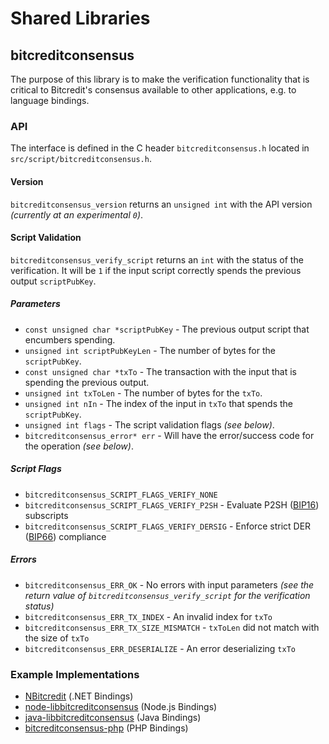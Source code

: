 Shared Libraries
================

## bitcreditconsensus

The purpose of this library is to make the verification functionality that is critical to Bitcredit's consensus available to other applications, e.g. to language bindings.

### API

The interface is defined in the C header `bitcreditconsensus.h` located in  `src/script/bitcreditconsensus.h`.

#### Version

`bitcreditconsensus_version` returns an `unsigned int` with the API version *(currently at an experimental `0`)*.

#### Script Validation

`bitcreditconsensus_verify_script` returns an `int` with the status of the verification. It will be `1` if the input script correctly spends the previous output `scriptPubKey`.

##### Parameters
- `const unsigned char *scriptPubKey` - The previous output script that encumbers spending.
- `unsigned int scriptPubKeyLen` - The number of bytes for the `scriptPubKey`.
- `const unsigned char *txTo` - The transaction with the input that is spending the previous output.
- `unsigned int txToLen` - The number of bytes for the `txTo`.
- `unsigned int nIn` - The index of the input in `txTo` that spends the `scriptPubKey`.
- `unsigned int flags` - The script validation flags *(see below)*.
- `bitcreditconsensus_error* err` - Will have the error/success code for the operation *(see below)*.

##### Script Flags
- `bitcreditconsensus_SCRIPT_FLAGS_VERIFY_NONE`
- `bitcreditconsensus_SCRIPT_FLAGS_VERIFY_P2SH` - Evaluate P2SH ([BIP16](https://github.com/bitcredit/bips/blob/master/bip-0016.mediawiki)) subscripts
- `bitcreditconsensus_SCRIPT_FLAGS_VERIFY_DERSIG` - Enforce strict DER ([BIP66](https://github.com/bitcredit/bips/blob/master/bip-0066.mediawiki)) compliance

##### Errors
- `bitcreditconsensus_ERR_OK` - No errors with input parameters *(see the return value of `bitcreditconsensus_verify_script` for the verification status)*
- `bitcreditconsensus_ERR_TX_INDEX` - An invalid index for `txTo`
- `bitcreditconsensus_ERR_TX_SIZE_MISMATCH` - `txToLen` did not match with the size of `txTo`
- `bitcreditconsensus_ERR_DESERIALIZE` - An error deserializing `txTo`

### Example Implementations
- [NBitcredit](https://github.com/NicolasDorier/NBitcredit/blob/master/NBitcredit/Script.cs#L814) (.NET Bindings)
- [node-libbitcreditconsensus](https://github.com/bitpay/node-libbitcreditconsensus) (Node.js Bindings)
- [java-libbitcreditconsensus](https://github.com/dexX7/java-libbitcreditconsensus) (Java Bindings)
- [bitcreditconsensus-php](https://github.com/Bit-Wasp/bitcreditconsensus-php) (PHP Bindings)

